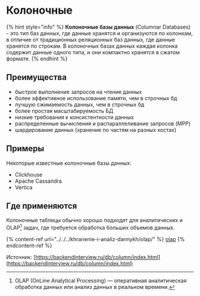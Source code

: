 # Колоночные

{% hint style="info" %}
**Колоночные базы данных** (Columnar Databases) - это тип баз данных, где данные хранятся и организуются по колонкам, в отличие от традиционных реляционных баз данных, где данные хранятся по строкам. В колоночных базах данных каждая колонка содержит данные одного типа, и они компактно хранятся в сжатом формате.
{% endhint %}

## Преимущества

* быстрое выполнение запросов на чтение данных
* более эффективное использование памяти, чем в строчных бд
* лучшую сжимаемость данных, чем в строчных бд
* более простая масштабируемость БД
* низкие требования к консистентности данных
* распределенные вычисления и распараллеливание запросов (MPP)
* шардирование данных (хранение по частям на разных хостах)

## Примеры

Некоторые известные колоночные базы данных:&#x20;

* Сlickhouse
* Apache Cassandra
* Vertica

## Где применяются

Колоночные таблицы обычно хорошо подходят для аналитических и OLAP[^1] задач, где требуется обработка больших объемов данных.

{% content-ref url="../../../khranenie-i-analiz-dannykh/olap/" %}
[olap](../../../khranenie-i-analiz-dannykh/olap/)
{% endcontent-ref %}







Источник: [https://backendinterview.ru/db/column/index.html](https://backendinterview.ru/db/column/index.html)

[^1]: OLAP (OnLine Analytical Processing) — оперативная аналитическая обработка данных или анализ данных в реальном времени.
